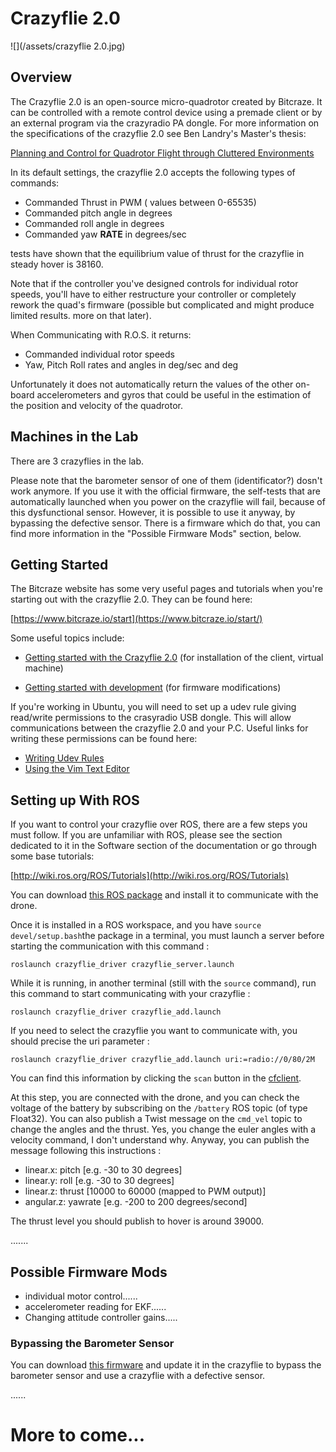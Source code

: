 # **Crazyflie 2.0**

![](/assets/crazyflie 2.0.jpg)

## Overview

The Crazyflie 2.0 is an open-source micro-quadrotor created by Bitcraze. It can be controlled with a remote control device using a premade client or by an external program via the crazyradio PA dongle. For more information on the specifications of the crazyflie 2.0 see Ben Landry's Master's thesis:

[Planning and Control for Quadrotor Flight through Cluttered Environments](http://groups.csail.mit.edu/robotics-center/public_papers/Landry15.pdf)

In its default settings, the crazyflie 2.0 accepts the following types of commands:

* Commanded Thrust in PWM \( values between 0-65535\) 
* Commanded pitch angle in degrees
* Commanded roll angle in degrees
* Commanded yaw **RATE** in degrees/sec

tests have shown that the equilibrium value of thrust for the crazyflie in steady hover is 38160.

Note that if the controller you've designed controls for individual rotor speeds, you'll have to either restructure your controller or completely rework the quad's firmware \(possible but complicated and might produce limited results. more on that later\).

When Communicating with R.O.S. it returns:

* Commanded individual rotor speeds
* Yaw, Pitch Roll rates and angles in deg/sec and deg

Unfortunately it does not automatically return the values of the other on-board accelerometers and gyros that could be useful in the estimation of the position and velocity of the quadrotor.

## Machines in the Lab

There are 3 crazyflies in the lab.

Please note that the barometer sensor of one of them \(identificator?\) dosn't work anymore. If you use it with the official firmware, the self-tests that are automatically launched when you power on the crazyflie will fail, because of this dysfunctional sensor. However, it is possible to use it anyway, by bypassing the defective sensor. There is a firmware which do that, you can find more information in the "Possible Firmware Mods" section, below.

## Getting Started

The Bitcraze website has some very useful pages and tutorials when you're starting out with the crazyflie 2.0. They can be found here:

[https://www.bitcraze.io/start](https://www.bitcraze.io/start/)

Some useful topics include:

* [Getting started with the Crazyflie 2.0](https://www.bitcraze.io/getting-started-with-the-crazyflie-2-0/) \(for installation of the client, virtual machine\)

* [Getting started with development](https://www.bitcraze.io/getting-started-with-development/) \(for firmware modifications\)

If you're working in Ubuntu, you will need to set up a udev rule giving read/write permissions to the crasyradio USB dongle. This will allow communications between the crazyflie 2.0 and your P.C. Useful links for writing these permissions can be found here:

* [Writing Udev Rules](http://weininger.net/how-to-write-udev-rules-for-usb-devices.html "writing udev rules")
* [Using the Vim Text Editor](https://coderwall.com/p/adv71w/basic-vim-commands-for-getting-started)

## Setting up With ROS

If you want to control your crazyflie over ROS, there are a few steps you must follow. If you are unfamiliar with ROS, please see the section dedicated to it in the Software section of the documentation or go through some base tutorials:

[http://wiki.ros.org/ROS/Tutorials](http://wiki.ros.org/ROS/Tutorials)

You can download [this ROS package](https://github.com/whoenig/crazyflie_ros.git) and install it to communicate with the drone.

Once it is installed in a ROS workspace, and you have `source devel/setup.bash`the package in a terminal, you must launch a server before starting the communication with this command :

    roslaunch crazyflie_driver crazyflie_server.launch

While it is running, in another terminal (still with the `source` command), run this command to start communicating with your crazyflie :

    roslaunch crazyflie_driver crazyflie_add.launch 

If you need to select the crazyflie you want to communicate with, you should precise the uri parameter :

    roslaunch crazyflie_driver crazyflie_add.launch uri:=radio://0/80/2M

You can find this information by clicking the `scan` button in the [cfclient](https://github.com/bitcraze/crazyflie-clients-python).

At this step, you are connected with the drone, and you can check the voltage of the battery by subscribing on the `/battery` ROS topic (of type Float32). You can also publish a Twist message on the `cmd_vel` topic to change the angles and the thrust. Yes, you change the euler angles with a velocity command, I don't understand why. Anyway, you can publish the message following this instructions :

* linear.x: pitch [e.g. -30 to 30 degrees]
* linear.y: roll [e.g. -30 to 30 degrees]
* linear.z: thrust [10000 to 60000 (mapped to PWM output)]
* angular.z: yawrate [e.g. -200 to 200 degrees/second]

The thrust level you should publish to hover is around 39000.

.......

## Possible Firmware Mods

* individual motor control......
* accelerometer reading for EKF......
* Changing attitude controller gains.....

### Bypassing the Barometer Sensor

You can download [this firmware](https://forum.bitcraze.io/download/file.php?id=403) and update it in the crazyflie to bypass the barometer sensor and use a crazyflie with a defective sensor.

......

# More to come...



